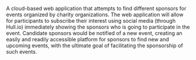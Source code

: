 A cloud-based web application that attempts to find different sponsors for events organized by charity organizations. The web application will allow for participants to subscribe their interest using social media (through Hull.io) immediately showing the sponsors who is going to participate in the event.
Candidate sponsors would be notified of a new event, creating an easily and readily accessible platform for sponsors to find new and upcoming events, with the ultimate goal of facilitating the sponsorship of such events.
